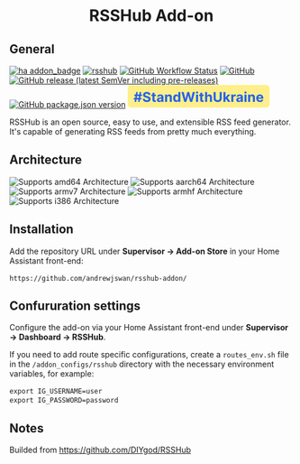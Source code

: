 <div align="center">
<h1>RSSHub Add-on</h1>
</div>

## General

[![ha addon_badge](https://img.shields.io/badge/HA-Addon-blue.svg)](https://developers.home-assistant.io/docs/add-ons)
[![rsshub](https://img.shields.io/badge/RSS-Hub-blue.svg)](https://github.com/andrewjswan/rsshub-addon/)
[![GitHub Workflow Status](https://img.shields.io/github/actions/workflow/status/andrewjswan/rsshub-addon/build.yml?logo=github)](https://github.com/andrewjswan/rsshub-addon/actions)
[![GitHub](https://img.shields.io/github/license/andrewjswan/rsshub-addon?color=blue)](https://github.com/andrewjswan/rsshub-addon/blob/master/LICENSE)
[![GitHub release (latest SemVer including pre-releases)](https://img.shields.io/github/v/release/andrewjswan/rsshub-addon?include_prereleases)](https://github.com/andrewjswan/rsshub-addon/blob/main/rsshub/CHANGELOG.md)
[![GitHub package.json version](https://img.shields.io/github/package-json/v/DIYgod/RSSHub?label=RSSHub%40based)](https://github.com/DIYgod/RSSHub)
[![StandWithUkraine](https://raw.githubusercontent.com/vshymanskyy/StandWithUkraine/main/badges/StandWithUkraine.svg)](https://github.com/vshymanskyy/StandWithUkraine/blob/main/docs/README.md)

RSSHub is an open source, easy to use, and extensible RSS feed generator. It's capable of generating RSS feeds from pretty much everything.

## Architecture

![Supports amd64 Architecture][amd64-shield] ![Supports aarch64 Architecture][aarch64-shield] ![Supports armv7 Architecture][armv7-shield] ![Supports armhf Architecture][armhf-shield] ![Supports i386 Architecture][i386-shield]

## Installation

Add the repository URL under **Supervisor → Add-on Store** in your Home Assistant front-end:

    https://github.com/andrewjswan/rsshub-addon/

## Confururation settings

Configure the add-on via your Home Assistant front-end under **Supervisor → Dashboard → RSSHub**.

If you need to add route specific configurations, create a `routes_env.sh` file in the `/addon_configs/rsshub` directory with the necessary environment variables, for example:
```
export IG_USERNAME=user
export IG_PASSWORD=password
```

## Notes

Builded from https://github.com/DIYgod/RSSHub

[amd64-shield]: https://img.shields.io/badge/amd64-yes-blue.svg
[aarch64-shield]: https://img.shields.io/badge/aarch64-yes-blue.svg
[armv7-shield]: https://img.shields.io/badge/armv7-yes-blue.svg
[armhf-shield]: https://img.shields.io/badge/armhf-no-red.svg
[i386-shield]: https://img.shields.io/badge/i386-no-red.svg
